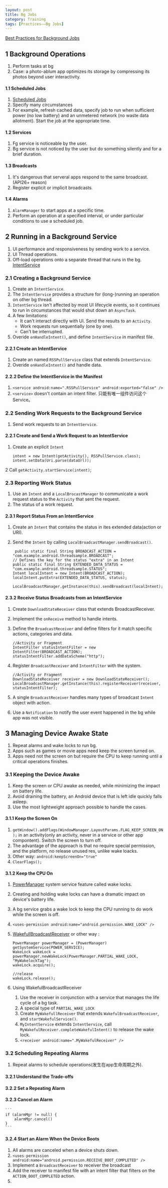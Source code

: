 ```yaml
---
layout: post
title: Bg Jobs
category: Training
tags: [Practices——Bg Jobs]
---
```



[Best Practices for Background Jobs](https://developer.android.com/training/best-background.html)


## 1 Background Operations
1. Perform tasks at bg
2. Case: a photo-ablum app optimizes its storage by compressing its photos beyond user interactivity.


#### 1.1 Scheduled Jobs
1. [Scheduled Jobs](https://developer.android.com/topic/performance/scheduling.html)
2. Specify many circumstances
3. For example, refresh cached data, specify job to run when sufficient power (no low battery)  and an unmetered network (no waste data allotment). Start the job at the appropriate time. 

#### 1.2 Services
1. Fg service is noticeable by the user.
2. Bg service is not noticed by the user but do something silently and for a brief duration.

#### 1.3 Broadcasts
1. It's dangerous that serveral apps respond to the same broadcast.(API26+ reason)
2. Register explicit or implicit broadcasts.

#### 1.4 Alarms
1. `AlarmManager` to start apps at a specific time.
2. Perform an operation at a specified interval, or under particular conditions to use a scheduled job.


## 2 Running in a Background Service
1. UI performance and responsiveness by sending work to a service.
2. UI Thread operations.
3. Off-load operations onto a separate thread that runs in the bg. [IntentService](https://developer.android.com/reference/android/app/IntentService.html)


### 2.1 Creating a Background Service 
1. Create an `IntentService`.
2. The `IntentService` provides a structure for (long-)running an operation on other bg thread.
3. `IntentService` isn't affected by most UI lifecycle events, so it continues to run in circumstances that would shut down an `AsyncTask`.
4. A few limitations: 
	* It can't interact directly with UI. Send the results to an `Activity`.
	* Work requests run sequentially (one by one).
	* Can't be interrupted.
5. Overide `onHandleIntent()`, and define `IntentService` in manifest file.

#### 2.2.1 Create an IntentService
1. Create an named `RSSPullService` class that extends `IntentService`.
2. Overide `onHandleIntent()` and handle data.

#### 2.2.2 Define the IntentService in the Manifest
1. `<service android:name=".RSSPullService" android:exported="false" />`
2. `<service>` doesn't contain an intent filter.  只能有唯一组件访问这个Service。


### 2.2 Sending Work Requests to the Background Service
1. Send work requests to an `IntentService`.


#### 2.2.1 Create and Send a Work Request to an IntentService
1. Create an explicit `Intent`

	```
	intent = new Intent(getActivity(), RSSPullService.class);
	intent.setData(Uri.parse(dataUrl));
	```
	
2 Call `getActivity.startService(intent)`;

### 2.3 Reporting Work Status 
1. Use an `Intent` and a `LocalBrocastManager` to communicate a work request status to the `Activity` that sent the request.
2. The status of a work request.


#### 2.3.1 Report Status From an IntentService
1. Create an `Intent` that contains the status in ites extended data(action or URI).
2. Send the `Intent` by calling `LocalBroadcastManager.sendBroadcast()`.

	```
	 public static final String BROADCAST_ACTION = "com.example.android.threadsample.BROADCAST";
    // Defines the key for the status "extra" in an Intent
    public static final String EXTENDED_DATA_STATUS = "com.example.android.threadsample.STATUS";
	Intent localIntent = new Intent(BROADCAST_ACTION);
	localIntent.putExtra(EXTENDED_DATA_STATUS, status);
	
	LocalBroadcastManager.getInstance(this).sendBroadcast(localIntent);
	```


#### 2.3.2 Receive Status Broadcasts from an IntentService
1. Create `DownloadStateReceiver` class that extends BroadcastReceiver.
2. Implement the `onReceive` method to handle intents.
3. Define the `BroadcastReceiver` and define filters for it match specific actions, categories and data.

	```
	//Activity or Fragment
	IntentFilter statusIntentFilter = new IntentFilter(BROADCAST_ACTION);
	statusIntentFilter.addDataScheme("http");
	```

4. Register `BroadcastReceiver` and `IntentFilter` with the system.

	```
	//Activity or Fragment
	DownloadStateReceiver receiver = new DownloadStateReceiver();
	LocalBroadcastManager.getInstance(this).registerReceiver(receiver, statusIntentFilter);
	
	```
	
5. A single `BroadcastReceiver` handles many types of broadcast `Intent` object with action.
6. Use a `Notification` to notify the user event happened in the bg while app was not visible.
	

## 3 Managing Device Awake State
1. Repeat alarms and wake locks to run bg.
2. Apps such as games or movie apps need keep the screen turned on.
3. Apps need not the screen on but require the CPU to keep running until a critical operations finishes.


### 3.1 Keeping the Device Awake
1. Keep the screen or CPU awake as needed, while minimizing the impact on battery life.
2. Avoid draining the battery, an Android device that is left idle quickly falls asleep.
3. Use the most lightweight approach possible to handle the cases.

#### 3.1.1 Keep the Screen On
1. `getWindow().addFlags(WindowManager.LayoutParams.FLAG_KEEP_SCREEN_ON);` in an activity(only an activity, never in a service or other app compontent). Switch the screen to turn off.
2. The advantage of the approach is that no require special permission, and the platform, no release unused res, unlike wake loacks.
3. Other way: `android:keepScreenOn="true"`
4. `ClearFlags();`


#### 3.1.2 Keep the CPU On
1. [PowerManager](https://developer.android.com/reference/android/os/PowerManager.html) system service feature called wake locks.
2. Creating and holding wake locks can have a dramatic impact on device's battery life.
3. A bg service grabs a wake lock to keep the CPU running to do work while the screen is off.
4. `<uses-permission android:name="android.permission.WAKE_LOCK" />`
5. [WakefullBroadcastReceiver](https://developer.android.com/reference/android/support/v4/content/WakefulBroadcastReceiver.html) or other way :

	```
	PowerManager powerManager = (PowerManager) getSystemService(POWER_SERVICE);
	WakeLock wakeLock = powerManager.newWakeLock(PowerManager.PARTIAL_WAKE_LOCK, "MyWakelockTag");
	wakeLock.acquire();
	
	//release
	wakeLock.release();
	```

6. Using WakefulBroadcastReceiver
	1. Use the receiver in conjunction with a service that manages the life cycle of a bg task.
	2. A special type of `PARTIAL_WAKE_LOCK`
	3. Create `MyWakefullReceiver` that extends `WakefulBroadcastReceiver`, and `startWakefulService()`.
	4. `MyIntentService` extends `IntentService`, call `MyWakefulReceiver.completeWakefulIntent()` to release the wake lock.
	5. `<receiver android:name=".MyWakefulReceiver" />`


### 3.2 Scheduling Repeating Alarms
1. Repeat alarms to schedule operations(发生在app生命周期之外).


#### 3.2.1 Understand the Trade-offs


#### 3.2.2 Set a Repeating Alarm


#### 3.2.3 Cancel an Alarm

	```
	if (alarmMgr != null) {
		alarmMgr.cancel()
	}
	```

#### 3.2.4 Start an Alarm When the Device Boots
1. All alarms are canceled when a device shuts down.
2. `<uses-permission android:name="android.permission.RECEIVE_BOOT_COMPLETED" />`
3. Implement a `BroadcastReceiver` to receiver the broadcast
4. Add the receiver to manifest file with an intent filter that filters on the `ACTION_BOOT_COMPLETED` action.
5. 